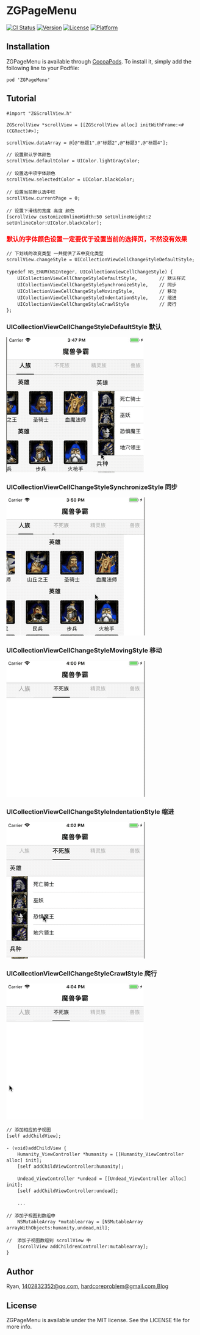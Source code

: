 # ZGPageMenu

[![CI Status](https://img.shields.io/travis/zhigangwu/ZGPageMenu.svg?style=flat)](https://travis-ci.org/zhigangwu/ZGPageMenu)
[![Version](https://img.shields.io/cocoapods/v/ZGPageMenu.svg?style=flat)](https://cocoapods.org/pods/ZGPageMenu)
[![License](https://img.shields.io/cocoapods/l/ZGPageMenu.svg?style=flat)](https://cocoapods.org/pods/ZGPageMenu)
[![Platform](https://img.shields.io/cocoapods/p/ZGPageMenu.svg?style=flat)](https://cocoapods.org/pods/ZGPageMenu)


## Installation

ZGPageMenu is available through [CocoaPods](https://cocoapods.org). To install
it, simply add the following line to your Podfile:

```
pod 'ZGPageMenu'
```

## Tutorial

```
#import "ZGScrollView.h"

```

```
ZGScrollView *scrollView = [[ZGScrollView alloc] initWithFrame:<#(CGRect)#>];
```

```
scrollView.dataArray = @[@"标题1",@"标题2",@"标题3",@"标题4"];
```

```
// 设置默认字体颜色
scrollView.defaultColor = UIColor.lightGrayColor;

// 设置选中项字体颜色
scrollView.selectedtColor = UIColor.blackColor;

// 设置当前默认选中栏
scrollView.currentPage = 0;

// 设置下滑线的宽度 高度 颜色 
[scrollView customizeUnlineWidth:50 setUnlineHeight:2 setUnlineColor:UIColor.blackColor];
```

### <font color = red> 默认的字体颜色设置一定要优于设置当前的选择页，不然没有效果 </font>

```
// 下划线的改变类型 一共提供了五中变化类型 
scrollView.changeStyle = UICollectionViewCellChangeStyleDefaultStyle;

typedef NS_ENUM(NSInteger, UICollectionViewCellChangeStyle) {
    UICollectionViewCellChangeStyleDefaultStyle,        // 默认样式
    UICollectionViewCellChangeStyleSynchronizeStyle,    // 同步
    UICollectionViewCellChangeStyleMovingStyle,         // 移动
    UICollectionViewCellChangeStyleIndentationStyle,    // 缩进
    UICollectionViewCellChangeStyleCrawlStyle           // 爬行
};

```

### UICollectionViewCellChangeStyleDefaultStyle 默认

![default](https://github.com/zhigangwu/zhigangwu.github.io/blob/master/images/default.gif?raw=true)

### UICollectionViewCellChangeStyleSynchronizeStyle 同步

![Synchronize](https://github.com/zhigangwu/zhigangwu.github.io/blob/master/images/Synchronize.gif?raw=true)

### UICollectionViewCellChangeStyleMovingStyle 移动

![Moving](https://github.com/zhigangwu/zhigangwu.github.io/blob/master/images/Moving.gif?raw=true)

### UICollectionViewCellChangeStyleIndentationStyle 缩进

![Indentation](https://github.com/zhigangwu/zhigangwu.github.io/blob/master/images/Indentation.gif?raw=true)

### UICollectionViewCellChangeStyleCrawlStyle 爬行

![Crawl](https://github.com/zhigangwu/zhigangwu.github.io/blob/master/images/Crawl.gif?raw=true)


```
// 添加相应的子视图
[self addChildView];

- (void)addChildView {
    Humanity_ViewController *humanity = [[Humanity_ViewController alloc] init];
    [self addChildViewController:humanity];

    Undead_ViewController *undead = [[Undead_ViewController alloc] init];
    [self addChildViewController:undead];

    ...

// 添加子视图到数组中
    NSMutableArray *mutablearray = [NSMutableArray arrayWithObjects:humanity,undead,nil];
    
//  添加子视图数组到 scrollView 中
    [scrollView addChildrenController:mutablearray];
}
```

## Author

Ryan, 1402832352@qq.com, hardcoreproblem@gmail.com,[Blog](https://zhigangwu.github.io/)

## License

ZGPageMenu is available under the MIT license. See the LICENSE file for more info.
